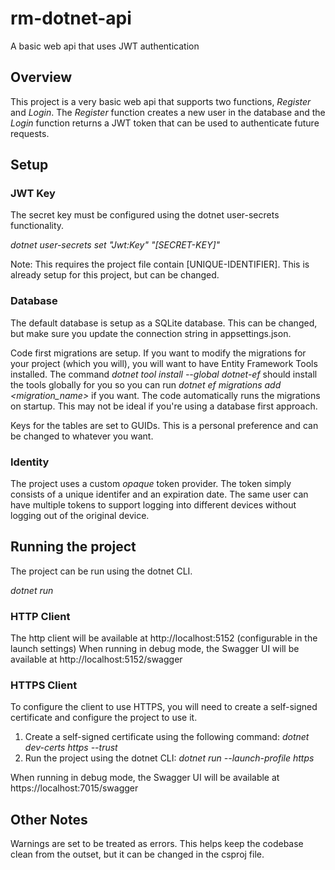 # rm-dotnet-api
A basic web api that uses JWT authentication

## Overview
This project is a very basic web api that supports two functions, _Register_ and _Login_. The _Register_ function creates a new user in the database and the _Login_ function returns a JWT token that can be used to authenticate future requests.

## Setup

### JWT Key
The secret key must be configured using the dotnet user-secrets functionality.

_dotnet user-secrets set "Jwt:Key" "[SECRET-KEY]"_

Note: This requires the project file contain <UserSecretsId>[UNIQUE-IDENTIFIER]</UserSecretsId>.  This is already setup for this project, but can be changed.

### Database
The default database is setup as a SQLite database. This can be changed, but make sure you update the connection string in appsettings.json.

Code first migrations are setup. If you want to modify the migrations for your project (which you will), you will want to have Entity Framework Tools installed.  The command _dotnet tool install --global dotnet-ef_ should install the tools globally for you so you can run _dotnet ef migrations add <migration_name>_ if you want. The code automatically runs the migrations on startup.  This may not be ideal if you're using a database first approach.

Keys for the tables are set to GUIDs. This is a personal preference and can be changed to whatever you want.

### Identity
The project uses a custom _opaque_ token provider. The token simply consists of a unique identifer and an expiration date.  The same user can have multiple tokens to support logging into different devices without logging out of the original device. 

## Running the project
The project can be run using the dotnet CLI.

_dotnet run_

### HTTP Client
The http client will be available at http://localhost:5152 (configurable in the launch settings)
When running in debug mode, the Swagger UI will be available at http://localhost:5152/swagger

### HTTPS Client
To configure the client to use HTTPS, you will need to create a self-signed certificate and configure the project to use it.

1. Create a self-signed certificate using the following command: _dotnet dev-certs https --trust_
2. Run the project using the dotnet CLI: _dotnet run --launch-profile https_

When running in debug mode, the Swagger UI will be available at https://localhost:7015/swagger

## Other Notes
Warnings are set to be treated as errors. This helps keep the codebase clean from the outset, but it can be changed in the csproj file.